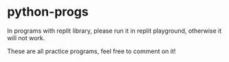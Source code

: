 # python-progs

In programs with replit library, please run it in replit playground, otherwise it will not work.

These are all practice programs, feel free to comment on it!
